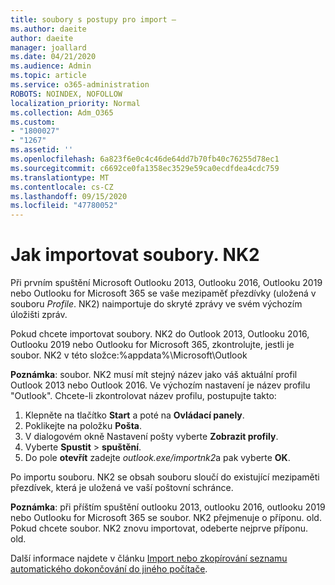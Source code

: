 ```yaml
---
title: soubory s postupy pro import –
ms.author: daeite
author: daeite
manager: joallard
ms.date: 04/21/2020
ms.audience: Admin
ms.topic: article
ms.service: o365-administration
ROBOTS: NOINDEX, NOFOLLOW
localization_priority: Normal
ms.collection: Adm_O365
ms.custom:
- "1800027"
- "1267"
ms.assetid: ''
ms.openlocfilehash: 6a823f6e0c4c46de64dd7b70fb40c76255d78ec1
ms.sourcegitcommit: c6692ce0fa1358ec3529e59ca0ecdfdea4cdc759
ms.translationtype: MT
ms.contentlocale: cs-CZ
ms.lasthandoff: 09/15/2020
ms.locfileid: "47780052"
---
```

# <a name="how-to-import-nk2-files"></a>Jak importovat soubory. NK2 

Při prvním spuštění Microsoft Outlooku 2013, Outlooku 2016, Outlooku 2019 nebo Outlooku for Microsoft 365 se vaše mezipaměť přezdívky (uložená v souboru *Profile*. NK2) naimportuje do skryté zprávy ve svém výchozím úložišti zpráv.

Pokud chcete importovat soubory. NK2 do Outlook 2013, Outlooku 2016, Outlooku 2019 nebo Outlooku for Microsoft 365, zkontrolujte, jestli je soubor. NK2 v této složce:%appdata%\Microsoft\Outlook

**Poznámka**: soubor. NK2 musí mít stejný název jako váš aktuální profil Outlook 2013 nebo Outlook 2016. Ve výchozím nastavení je název profilu "Outlook". Chcete-li zkontrolovat název profilu, postupujte takto: 
1. Klepněte na tlačítko **Start** a poté na **Ovládací panely**.
2. Poklikejte na položku **Pošta**.
3. V dialogovém okně Nastavení pošty vyberte **Zobrazit profily**.
4. Vyberte **Spustit**  >  **spuštění**.
5. Do pole **otevřít** zadejte *outlook.exe/importnk2*a pak vyberte **OK**. 

Po importu souboru. NK2 se obsah souboru sloučí do existující mezipaměti přezdívek, která je uložená ve vaší poštovní schránce.

**Poznámka**: při příštím spuštění outlooku 2013, outlooku 2016, outlooku 2019 nebo Outlooku for Microsoft 365 se soubor. NK2 přejmenuje o příponu. old. Pokud chcete soubor. NK2 znovu importovat, odeberte nejprve příponu. old.

Další informace najdete v článku [Import nebo zkopírování seznamu automatického dokončování do jiného počítače](https://support.microsoft.com/help/2806550/how-to-import-nk2-files-into-outlook%).